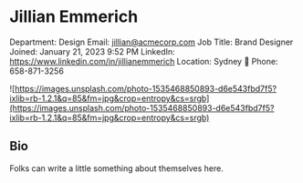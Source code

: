 # Jillian Emmerich

Department: Design
Email: jillian@acmecorp.com
Job Title: Brand Designer
Joined: January 21, 2023 9:52 PM
LinkedIn: https://www.linkedin.com/in/jillianemmerich
Location: Sydney 🐨
Phone: 658-871-3256

![https://images.unsplash.com/photo-1535468850893-d6e543fbd7f5?ixlib=rb-1.2.1&q=85&fm=jpg&crop=entropy&cs=srgb](https://images.unsplash.com/photo-1535468850893-d6e543fbd7f5?ixlib=rb-1.2.1&q=85&fm=jpg&crop=entropy&cs=srgb)

## Bio

Folks can write a little something about themselves here.